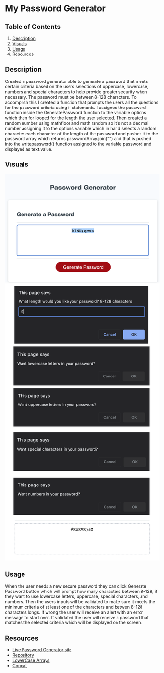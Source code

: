 # My Password Generator

## Table of Contents
1. [Description](#description)
2. [Visuals](#visuals)
3. [Usage](#usage)
4. [Resources](#resources)

## Description
Created a password generator able to generate a password that meets certain criteria based on the
users selections of uppercase, lowercase, numbers and special characters to help provide greater security when necessary. The password must be between 8-128 characters. To accomplish this I created a function that prompts the users all the questions for the password criteria using if statements. I assigned the password function inside the GeneratePassword function to the variable options which then for looped for the length the user selected. Then created a random number using mathfloor and math random so it's not a decimal number assigning it to the options variable which in hand selects a random character each character of the length of the password and pushes it to the password array which returns passwordArray.join("") and that is pushed into the writepassword() function assigned to the variable password and displayed as text.value.

## Visuals
![password generator](/images/passwordgenerator.png)
![user prompts](/images/prompts.png)

## Usage
When the user needs a new secure password they can click Generate Password button which will prompt how many characters between 8-128, if they want to use lowercase letters, uppercase, special characters, and numbers. Then the users inputs will be validated to make sure it meets the minimum criteria of at least one of the characters and betwen 8-128 characters longs. If wrong the user will receive an alert with an error message to start over. If validated the user will receive a password that matches the selected criteria which will be displayed on the screen.

## Resources
- [Live Password Generator site](https://n3330.github.io/my-password-generator/)
- [Repository](https://github.com/N3330/my-password-generator)
- [LowerCase Arrays](https://attacomsian.com/blog/javascript-array-lowercase-uppercase)
- [Concat](https://developer.mozilla.org/en-US/docs/Web/JavaScript/Reference/Global_Objects/Array/concat)